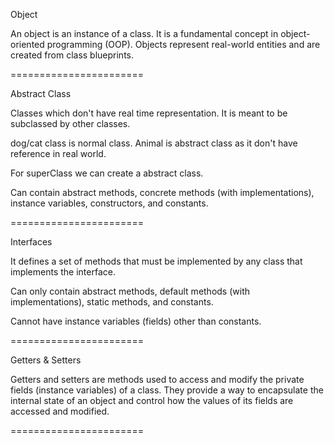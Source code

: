 Object

An object is an instance of a class. It is a fundamental concept in object-oriented programming (OOP). Objects represent real-world entities and are created from class blueprints.

=======================

Abstract Class

Classes which don't have real time representation.
It is meant to be subclassed by other classes.

dog/cat class is normal class.
Animal is abstract class as it don't have reference in real world.

For superClass we can create a abstract class.

Can contain abstract methods, concrete methods (with implementations), instance variables, constructors, and constants.

=======================

Interfaces

It defines a set of methods that must be implemented by any class that implements the interface.

Can only contain abstract methods, default methods (with implementations), static methods, and constants.

Cannot have instance variables (fields) other than constants.

=======================

Getters & Setters

Getters and setters are methods used to access and modify the private fields (instance variables) of a class. They provide a way to encapsulate the internal state of an object and control how the values of its fields are accessed and modified.

=======================
